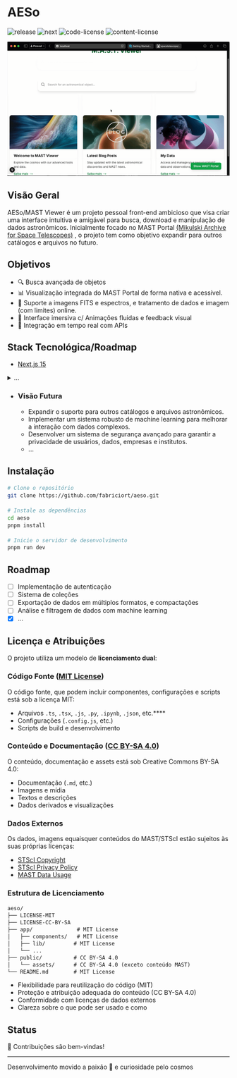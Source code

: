 # AESo

![release](https://img.shields.io/badge/release-v0.1.0-green)
![next](https://img.shields.io/badge/next.js-15.0.3-blue?logo=next.js)
![code-license](https://img.shields.io/badge/code%20license-MIT-red)
![content-license](https://img.shields.io/badge/content%20license-CC%20BY--SA%204.0-red)

![M31 MMSB Demo](public/assets/m31_mmsb.gif)

## Visão Geral

AESo/MAST Viewer é um projeto pessoal front-end ambicioso que visa criar uma interface intuitiva e amigável para busca, download e manipulação de dados astronômicos. Inicialmente focado no MAST Portal [(Mikulski Archive for Space Telescopes)](https://mast.stsci.edu/portal/Mashup/Clients/Mast/Portal.html)
, o projeto tem como objetivo expandir para outros catálogos e arquivos no futuro.

## Objetivos

- 🔍 Busca avançada de objetos
- 📊 Visualização integrada do MAST Portal de forma nativa e acessível.
- 🌌 Suporte a imagens FITS e espectros, e tratamento de dados e imagem (com limites) online.
- 🎨 Interface imersiva c/ Animações fluidas e feedback visual
- 🔄 Integração em tempo real com APIs 

## Stack Tecnológica/Roadmap

- [Next.js 15](https://nextjs.org/)

<details>
<summary>...</summary>

- [React 18](https://react.dev/)
- [TypeScript](https://www.typescriptlang.org/)
- [Tailwind CSS](https://tailwindcss.com/)
- [framer-motion](https://www.framer.com/motion/)
- [lucide-icons](https://lucide.dev/)
- [pnpm](https://pnpm.io/)
- [Python](https://www.python.org/)
- ...

</details>

- ### Visão Futura
    - Expandir o suporte para outros catálogos e arquivos astronômicos.
    - Implementar um sistema robusto de machine learning para melhorar a interação com dados complexos.
    - Desenvolver um sistema de segurança avançado para garantir a privacidade de usuários, dados, empresas e institutos.
    - ...


## Instalação

```bash
# Clone o repositório
git clone https://github.com/fabriciort/aeso.git

# Instale as dependências
cd aeso
pnpm install

# Inicie o servidor de desenvolvimento
pnpm run dev
```

## Roadmap

- [ ] Implementação de autenticação
- [ ] Sistema de coleções
- [ ] Exportação de dados em múltiplos formatos, e compactações
- [ ] Análise e filtragem de dados com machine learning
- [x] ...

## Licença e Atribuições

O projeto utiliza um modelo de **licenciamento dual**:

### Código Fonte ([MIT License](LICENSE-MIT))
O código fonte, que podem incluir componentes, configurações e scripts está sob a licença MIT:
- Arquivos `.ts`, `.tsx`, `.js`, `.py`, `.ipynb`, `.json`, etc.****
- Configurações (`.config.js`, etc.)
- Scripts de build e desenvolvimento

### Conteúdo e Documentação ([CC BY-SA 4.0](LICENSE-CC-BY-SA))
O conteúdo, documentação e assets está sob Creative Commons BY-SA 4.0:
- Documentação (`.md`, etc.)
- Imagens e mídia
- Textos e descrições
- Dados derivados e visualizações

### Dados Externos
Os dados, imagens equaisquer conteúdos do MAST/STScI estão sujeitos às suas próprias licenças:
- [STScI Copyright](https://www.stsci.edu/copyright)
- [STScI Privacy Policy](https://www.stsci.edu/privacy)
- [MAST Data Usage](https://archive.stsci.edu/publishing/data-use)

### Estrutura de Licenciamento

```
aeso/
├── LICENSE-MIT       
├── LICENSE-CC-BY-SA  
├── app/              # MIT License
│   ├── components/   # MIT License
│   ├── lib/         # MIT License
│   └── ...
├── public/          # CC BY-SA 4.0
│   └── assets/      # CC BY-SA 4.0 (exceto conteúdo MAST)
└── README.md        # MIT License
```

- Flexibilidade para reutilização do código (MIT)
- Proteção e atribuição adequada do conteúdo (CC BY-SA 4.0)
- Conformidade com licenças de dados externos
- Clareza sobre o que pode ser usado e como

## Status

🚧 Contribuições são bem-vindas!

---

Desenvolvimento movido a paixão 💚 e curiosidade pelo cosmos
